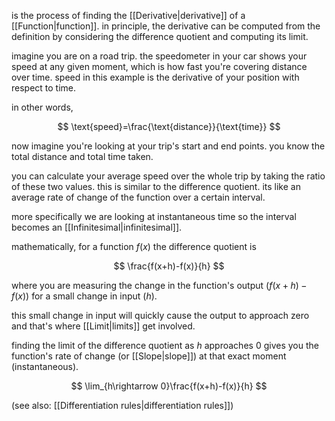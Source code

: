 is the process of finding the [[Derivative|derivative]] of a [[Function|function]]. in principle, the derivative can be computed from the definition by considering the difference quotient and computing its limit.

imagine you are on a road trip. the speedometer in your car shows your speed at any given moment, which is how fast you're covering distance over time. speed in this example is the derivative of your position with respect to time.

in other words,

$$
\text{speed}=\frac{\text{distance}}{\text{time}}
$$

now imagine you're looking at your trip's start and end points. you know the total distance and total time taken. 

you can calculate your average speed over the whole trip by taking the ratio of these two values. this is similar to the difference quotient. its like an average rate of change of the function over a certain interval. 

more specifically we are looking at instantaneous time so the interval becomes an [[Infinitesimal|infinitesimal]].

mathematically, for a function $f(x)$ the difference quotient is 

$$
\frac{f(x+h)-f(x)}{h}
$$

where you are measuring the change in the function's output ($f(x+h)-f(x)$) for a small change in input ($h$).

this small change in input will quickly cause the output to approach zero and that's where [[Limit|limits]] get involved.

finding the limit of the difference quotient as $h$ approaches $0$ gives you the function's rate of change (or [[Slope|slope]]) at that exact moment (instantaneous). 

$$
\lim_{h\rightarrow 0}\frac{f(x+h)-f(x)}{h}
$$

(see also: [[Differentiation rules|differentiation rules]])